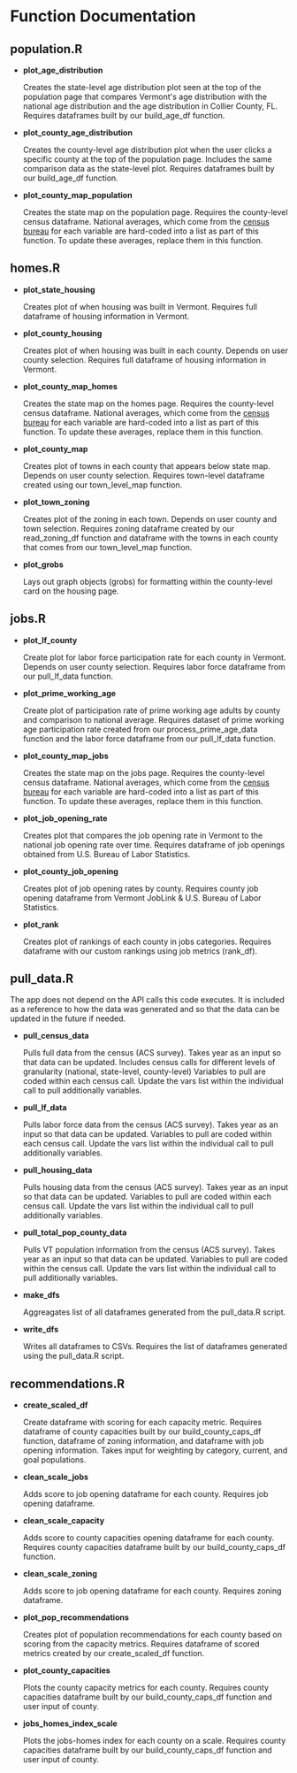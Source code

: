 # Function Documentation
## population.R
- **plot_age_distribution**

  Creates the state-level age distribution plot seen at the top of the population page that compares Vermont's age distribution
  with the national age distribution and the age distribution in Collier County, FL. Requires dataframes built by our
  build_age_df function. 

- **plot_county_age_distribution**

  Creates the county-level age distribution plot when the user clicks a specific county at the top of the population page.     Includes the same comparison data as the state-level plot. Requires dataframes built by our build_age_df function. 

- **plot_county_map_population**

  Creates the state map on the population page. Requires the county-level census dataframe. National averages, which come from
  the [census bureau](https://www.census.gov/quickfacts/fact/table/US/PST045224) for each variable are hard-coded into a list as    part of this function. To update these averages, replace them in this function. 

## homes.R
- **plot_state_housing**

  Creates plot of when housing was built in Vermont. Requires full dataframe of housing information in Vermont. 

- **plot_county_housing**

  Creates plot of when housing was built in each county. Depends on user county selection.
  Requires full dataframe of housing information in Vermont.
  
- **plot_county_map_homes**

  Creates the state map on the homes page. Requires the county-level census dataframe. National averages, which come from
  the [census bureau](https://www.census.gov/quickfacts/fact/table/US/PST045224) for each variable are hard-coded into a list as    part of this function. To update these averages, replace them in this function. 

- **plot_county_map**
 
  Creates plot of towns in each county that appears below state map. Depends on user county selection. Requires town-level
  dataframe created using our town_level_map function. 

- **plot_town_zoning**

  Creates plot of the zoning in each town. Depends on user county and town selection. Requires zoning dataframe created by
  our read_zoning_df function and dataframe with the towns in each county that comes from our town_level_map function.  
  
- **plot_grobs**

  Lays out graph objects (grobs) for formatting within the county-level card on the housing page. 

## jobs.R
- **plot_lf_county**

  Create plot for labor force participation rate for each county in Vermont. Depends on user county selection. Requires
  labor force dataframe from our pull_lf_data function. 

- **plot_prime_working_age**

  Create plot of participation rate of prime working age adults by county and comparison to national average. Requires dataset
  of prime working age participation rate created from our process_prime_age_data function and the labor force dataframe from
  our pull_lf_data function. 

- **plot_county_map_jobs**

  Creates the state map on the jobs page. Requires the county-level census dataframe. National averages, which come from
  the [census bureau](https://www.census.gov/quickfacts/fact/table/US/PST045224) for each variable are hard-coded into a list as
  part of this function. To update these averages, replace them in this function. 

- **plot_job_opening_rate**

  Creates plot that compares the job opening rate in Vermont to the national job opening rate over time. Requires dataframe of job
  openings obtained from U.S. Bureau of Labor Statistics. 

- **plot_county_job_opening**

  Creates plot of job opening rates by county. Requires county job opening dataframe from Vermont JobLink &
  U.S. Bureau of Labor Statistics. 

- **plot_rank**

  Creates plot of rankings of each county in jobs categories. Requires dataframe with our custom rankings using job metrics
  (rank_df). 

## pull_data.R

The app does not depend on the API calls this code executes. It is included as a reference to how the data was generated 
and so that the data can be updated in the future if needed. 

- **pull_census_data**

  Pulls full data from the census (ACS survey). Takes year as an input so that data can be updated. Includes census calls
  for different levels of granularity (national, state-level, county-level) Variables to pull are
  coded within each census call. Update the vars list within the individual call to pull additionally variables.  

- **pull_lf_data**

  Pulls labor force data from the census (ACS survey). Takes year as an input so that data can be updated. Variables to pull are
  coded within each census call. Update the vars list within the individual call to pull additionally variables.  

- **pull_housing_data**

  Pulls housing data from the census (ACS survey). Takes year as an input so that data can be updated. Variables to pull are
  coded within each census call. Update the vars list within the individual call to pull additionally variables.  


- **pull_total_pop_county_data**

  Pulls VT population information from the census (ACS survey). Takes year as an input so that data can be updated. Variables to pull are
  coded within the census call. Update the vars list within the individual call to pull additionally variables.  


- **make_dfs**

  Aggreagates list of all dataframes generated from the pull_data.R script. 

- **write_dfs**

  Writes all dataframes to CSVs. Requires the list of dataframes generated using the pull_data.R script. 
  
## recommendations.R
- **create_scaled_df**

  Create dataframe with scoring for each capacity metric. Requires dataframe of county capacities built by our build_county_caps_df function,
  dataframe of zoning information, and dataframe with job opening information. Takes input for weighting by category, current, and goal populations. 

- **clean_scale_jobs**

  Adds score to job opening dataframe for each county. Requires job opening dataframe. 

- **clean_scale_capacity**

  Adds score to county capacities opening dataframe for each county. Requires county capacities dataframe built by our build_county_caps_df function. 

- **clean_scale_zoning**

  Adds score to job opening dataframe for each county. Requires zoning dataframe. 

- **plot_pop_recommendations**

  Creates plot of population recommendations for each county based on scoring from the capacity metrics. Requires dataframe of scored metrics created
  by our create_scaled_df function.  

- **plot_county_capacities**

  Plots the county capacity metrics for each county. Requires county capacities dataframe built by our build_county_caps_df function and
  user input of county. 

- **jobs_homes_index_scale**

  Plots the jobs-homes index for each county on a scale. Requires county capacities dataframe built by our build_county_caps_df function and
  user input of county. 
  



